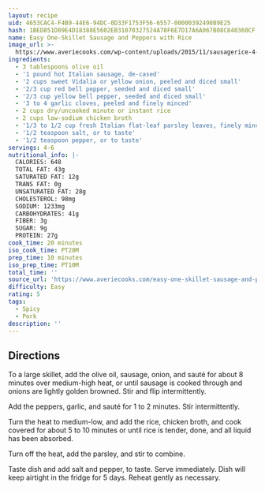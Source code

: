 ```yaml
---
layout: recipe
uid: 4653CAC4-F4B9-44E6-94DC-0D33F1753F56-6557-00000392498B9E25
hash: 1BED851D09E4D18388E5602EB31070327524A78F6E7D17A6A067B08C840360CF
name: Easy One-Skillet Sausage and Peppers with Rice
image_url: >-
  https://www.averiecooks.com/wp-content/uploads/2015/11/sausagerice-4-105x158.jpg
ingredients:
  - 3 tablespoons olive oil
  - '1 pound hot Italian sausage, de-cased'
  - '2 cups sweet Vidalia or yellow onion, peeled and diced small'
  - '2/3 cup red bell pepper, seeded and diced small'
  - '2/3 cup yellow bell pepper, seeded and diced small'
  - '3 to 4 garlic cloves, peeled and finely minced'
  - 2 cups dry/uncooked minute or instant rice
  - 2 cups low-sodium chicken broth
  - '1/3 to 1/2 cup fresh Italian flat-leaf parsley leaves, finely minced'
  - '1/2 teaspoon salt, or to taste'
  - '1/2 teaspoon pepper, or to taste'
servings: 4-6
nutritional_info: |-
  CALORIES: 648
  TOTAL FAT: 43g
  SATURATED FAT: 12g
  TRANS FAT: 0g
  UNSATURATED FAT: 28g
  CHOLESTEROL: 98mg
  SODIUM: 1233mg
  CARBOHYDRATES: 41g
  FIBER: 3g
  SUGAR: 9g
  PROTEIN: 27g
cook_time: 20 minutes
iso_cook_time: PT20M
prep_time: 10 minutes
iso_prep_time: PT10M
total_time: ''
source_url: 'https://www.averiecooks.com/easy-one-skillet-sausage-and-peppers-with-rice/'
difficulty: Easy
rating: 5
tags:
  - Spicy
  - Pork
description: ''
---
```

## Directions

To a large skillet, add the olive oil, sausage, onion, and sauté for about 8 minutes over medium-high heat, or until sausage is cooked through and onions are lightly golden browned. Stir and flip intermittently.

Add the peppers, garlic, and sauté for 1 to 2 minutes. Stir intermittently.

Turn the heat to medium-low, and add the rice, chicken broth, and cook covered for about 5 to 10 minutes or until rice is tender, done, and all liquid has been absorbed.

Turn off the heat, add the parsley, and stir to combine.

Taste dish and add salt and pepper, to taste. Serve immediately. Dish will keep airtight in the fridge for 5 days. Reheat gently as necessary.
